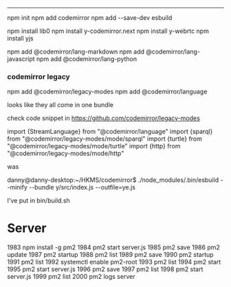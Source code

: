 


---



npm init
npm add codemirror
npm add --save-dev esbuild

npm install lib0
npm install y-codemirror.next
npm install y-webrtc
npm install yjs

npm add @codemirror/lang-markdown
npm add @codemirror/lang-javascript
npm add @codemirror/lang-python

### codemirror legacy 

npm add @codemirror/legacy-modes
npm add @codemirror/language

looks like they all come in one bundle

check code snippet in https://github.com/codemirror/legacy-modes

import {StreamLanguage} from "@codemirror/language"
import {sparql} from "@codemirror/legacy-modes/mode/sparql"
import {turtle} from "@codemirror/legacy-modes/mode/turtle"
import {http} from "@codemirror/legacy-modes/mode/http"

was

danny@danny-desktop:~/HKMS/codemirror$ ./node_modules/.bin/esbuild --minify --bundle y/src/index.js --outfile=ye.js

I've put in bin/build.sh

# Server

 1983  npm install -g pm2
 1984  pm2 start server.js
 1985  pm2 save
 1986  pm2 update
 1987  pm2 startup
 1988  pm2 list
 1989  pm2 save
 1990  pm2 startup
 1991  pm2 list
 1992  systemctl enable pm2-root
 1993  pm2 list
 1994  pm2 start
 1995  pm2 start server.js
 1996  pm2 save
 1997  pm2 list
 1998  pm2 start server.js
 1999  pm2 list
 2000  pm2 logs server




